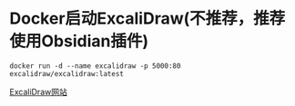# Docker启动ExcaliDraw(不推荐，推荐使用Obsidian插件)

```shell
docker run -d --name excalidraw -p 5000:80 excalidraw/excalidraw:latest
```

[ExcaliDraw网站](http://192.168.1.14:5000/)